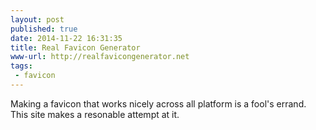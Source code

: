 ```yaml
---
layout: post
published: true
date: 2014-11-22 16:31:35
title: Real Favicon Generator
www-url: http://realfavicongenerator.net
tags: 
 - favicon
---
```


Making a favicon that works nicely across all platform is a fool's errand. This site makes a resonable attempt at it.

